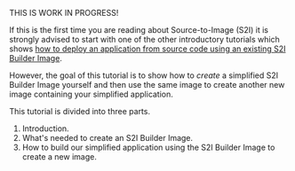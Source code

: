 THIS IS WORK IN PROGRESS!

If this is the first time you are reading about Source-to-Image (S2I) it is strongly advised to start with one of the other introductory tutorials which shows [how to deploy an application from source code using an existing S2I Builder Image](https://learn.openshift.com/introduction/deploying-python/). 

However, the goal of this tutorial is to show how to *create* a simplified S2I Builder Image yourself and then use the same image to create another new image containing your simplified application. 

This tutorial is divided into three parts.

1. Introduction. 
1. What's needed to create an S2I Builder Image.
1. How to build our simplified application using the S2I Builder Image to create a new image. 

